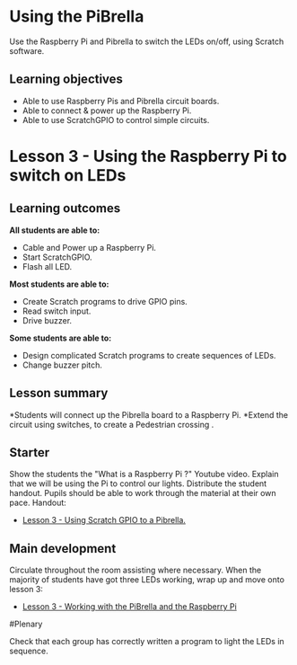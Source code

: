 # Using the PiBrella

Use the Raspberry Pi and Pibrella to switch the LEDs on/off, using Scratch software.

## Learning objectives

- Able to use Raspberry Pis and Pibrella circuit boards.
- Able to connect & power up the Raspberry Pi.
- Able to use ScratchGPIO to control simple circuits.

# Lesson 3 - Using the Raspberry Pi to switch on LEDs

## Learning outcomes

**All students are able to:**

* Cable and Power up a Raspberry Pi.
* Start ScratchGPIO.
* Flash all LED.

**Most students are able to:**

* Create Scratch programs to drive GPIO pins.
* Read switch input.
* Drive buzzer.

**Some students are able to:**

* Design complicated Scratch programs to create sequences of LEDs.
* Change buzzer pitch.


## Lesson summary

*Students will connect up the Pibrella board to a Raspberry Pi.
*Extend the circuit using switches, to create a Pedestrian crossing .

## Starter

Show the students the "What is a Raspberry Pi ?" Youtube video. Explain that we will be using the Pi to control our lights.
Distribute the student handout. Pupils should be able to work through the material at their own pace.
Handout:
- [Lesson 3 - Using Scratch GPIO to a Pibrella.](lesson3-handout.md)


## Main development

Circulate throughout the room assisting where necessary. When the majority of students have got three LEDs working, wrap up and move onto lesson 3:

- [Lesson 3 - Working with the PiBrella and the Raspberry Pi](lesson3-plan.md) 

#Plenary

Check that each group has correctly written a program to light the LEDs in sequence.
